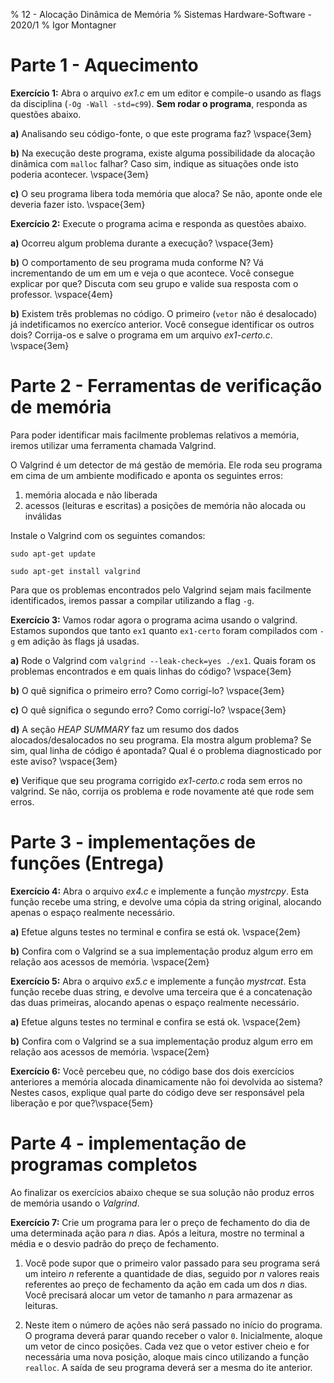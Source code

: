 % 12 - Alocação Dinâmica de Memória
% Sistemas Hardware-Software - 2020/1
% Igor Montagner

# Parte 1 - Aquecimento

**Exercício 1:** Abra o arquivo *ex1.c* em um editor e compile-o usando as flags da disciplina (`-Og -Wall -std=c99`). **Sem rodar o programa**, responda as questões abaixo.

**a)** Analisando seu código-fonte, o que este programa faz?  \vspace{3em}

**b)** Na execução deste programa, existe alguma possibilidade da alocação dinâmica com `malloc` falhar? Caso sim, indique as situações onde isto poderia acontecer. \vspace{3em}

**c)** O seu programa libera toda memória que aloca? Se não, aponte onde ele deveria fazer isto. \vspace{3em}

**Exercício 2:** Execute o programa acima e responda as questões abaixo.

**a)** Ocorreu algum problema durante a execução? \vspace{3em}

**b)** O comportamento de seu programa muda conforme N? Vá incrementando de um em um e veja o que acontece. Você consegue explicar por que? Discuta com seu grupo e valide sua resposta com o professor. \vspace{4em}

**b)** Existem três problemas no código. O primeiro (`vetor` não é desalocado) já indetificamos no exercíco anterior. Você consegue identificar os outros dois? Corrija-os e salve o programa em um arquivo *ex1-certo.c*. \vspace{3em}

# Parte 2 - Ferramentas de verificação de memória

Para poder identificar mais facilmente problemas relativos a memória, iremos utilizar uma ferramenta chamada Valgrind.

O Valgrind é um detector de má gestão de memória. Ele roda seu programa em cima de um ambiente modificado e aponta os seguintes erros:

1. memória alocada e não liberada
1. acessos (leituras e escritas) a posições de memória não alocada ou inválidas

Instale o Valgrind com os seguintes comandos:

`sudo apt-get update`

`sudo apt-get install valgrind`

Para que os problemas encontrados pelo Valgrind sejam mais facilmente identificados, iremos passar a compilar utilizando a flag `-g`.

**Exercício 3:** Vamos rodar agora o programa acima usando o valgrind. Estamos supondos que tanto `ex1` quanto `ex1-certo` foram compilados com `-g` em adição às flags já usadas.

**a)** Rode o Valgrind com `valgrind --leak-check=yes ./ex1`. Quais foram os problemas encontrados e em quais linhas do código?  \vspace{3em}

**b)** O quê significa o primeiro erro? Como corrigí-lo?  \vspace{3em}

**c)** O quê significa o segundo erro? Como corrigí-lo?  \vspace{3em}

**d)** A seção *HEAP SUMMARY* faz um resumo dos dados alocados/desalocados no seu programa. Ela mostra algum problema? Se sim, qual linha de código é apontada? Qual é o problema diagnosticado por este aviso?  \vspace{3em}

**e)** Verifique que seu programa corrigido *ex1-certo.c* roda sem erros no valgrind. Se não, corrija os problema e rode novamente até que rode sem erros.


# Parte 3 - implementações de funções (**Entrega**)


**Exercício 4:** Abra o arquivo *ex4.c* e implemente a função *mystrcpy*. Esta função recebe uma string, e devolve uma cópia da string original, alocando apenas o espaço realmente necessário.

**a)** Efetue alguns testes no terminal e confira se está ok. \vspace{2em}

**b)** Confira com o Valgrind se a sua implementação produz algum erro em relação aos acessos de memória. \vspace{2em}

**Exercício 5:** Abra o arquivo *ex5.c* e implemente a função *mystrcat*. Esta função recebe duas string, e devolve uma terceira que é a concatenação das duas primeiras, alocando apenas o espaço realmente necessário.

**a)** Efetue alguns testes no terminal e confira se está ok. \vspace{2em}

**b)** Confira com o Valgrind se a sua implementação produz algum erro em relação aos acessos de memória. \vspace{2em}

**Exercício 6:** Você percebeu que, no código base dos dois exercícios anteriores a memória alocada dinamicamente não foi devolvida ao sistema? Nestes casos, explique qual parte do código deve ser responsável pela liberação e por que?\vspace{5em}

# Parte 4 - implementação de programas completos

Ao finalizar os exercícios abaixo cheque se sua solução não produz erros de memória usando o *Valgrind*.

**Exercício 7:** Crie um programa para ler o preço de fechamento do dia de uma determinada ação para *n* dias. Após a leitura, mostre no terminal a média e o desvio padrão do preço de fechamento.

1. Você pode supor que o primeiro valor passado para seu programa será um inteiro *n* referente a quantidade de dias, seguido por *n* valores reais referentes ao preço de fechamento da ação em cada um dos *n* dias. Você precisará alocar um vetor de tamanho *n* para armazenar as leituras.

1. Neste item o número de ações não será passado no início do programa. O programa deverá parar quando receber o valor `0`.  Inicialmente, aloque um vetor de cinco posições. Cada vez que o vetor estiver cheio e for necessária uma nova posição, aloque mais cinco utilizando a função `realloc`. A saída de seu programa deverá ser a mesma do ite anterior.    

